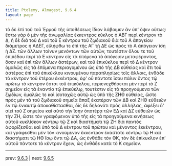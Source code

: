 ```yaml
---
title: Ptolemy, Almagest, 9.6.4
layout: page
---
```


τὸ δὲ ἐπὶ τοῦ τοῦ Ἑρμοῦ τῆς ὑποθέσεως ἴδιον λάβοιμεν ἂν ὑπ' ὄψιν οὕτως: ἔστω γὰρ ὁ μὲν τῆς ἀνωμαλίας ἔκκεντρος κύκλος ὁ ΑΒΓ περὶ κέντρον τὸ Δ, ἡ δὲ διὰ τοῦ Δ καὶ τοῦ Ε κέντρου τοῦ ζῳδιακοῦ διὰ τοῦ Α ἀπογείου διάμετρος ἡ ΑΔΕΓ, εἰλήφθω τε ἐπὶ τῆς ΑΓ τῇ ΔΕ ὡς πρὸς τὸ Α ἀπόγειον ἴση ἡ ΔΖ. τῶν ἄλλων τοίνυν μενόντων τῶν αὐτῶν, τουτέστιν ὅλου τε τοῦ ἐπιπέδου περὶ τὸ Ε κέντρον εἰς τὰ ἑπόμενα τὸ ἀπόγειον μεταφέροντος, ὅσον καὶ ἐπὶ τῶν ἄλλων ἀστέρων, καὶ τοῦ ἐπικύκλου περὶ τὸ Δ κέντρον ὁμαλῶς εἰς τὰ ἑπόμενα περιαγομένου ὡς ὑπὸ τῆς ΔΒ εὐθείας καὶ ἔτι τοῦ ἀστέρος ἐπὶ τοῦ ἐπικύκλου κινουμένου παραπλησίως τοῖς ἄλλοις, ἐνθάδε τὸ κέντρον τοῦ ἑτέρου ἐκκέντρου, ἐφ' οὗ πάντοτε ἴσου πάλιν ὄντος τῷ πρώτῳ τὸ κέντρον ἔσται τοῦ ἐπικύκλου, περιενεχθήσεται μὲν περὶ τὸ Ζ σημεῖον εἰς τὰ ἐναντία τῷ ἐπικύκλῳ, τουτέστιν εἰς τὰ προηγούμενα τῶν ζῳδίων, ὁμαλῶς τε καὶ ἰσοταχῶς αὐτῷ ὡς ὑπὸ τῆς ΖΗΘ εὐθείας, ὥστε πρὸς μὲν τὰ τοῦ ζῳδιακοῦ σημεῖα ἅπαξ ἑκατέραν τῶν ΔΒ καὶ ΖΗΘ εὐθειῶν ἐν τῷ ἐνιαυτῷ ἀποκαθίστασθαι, δὶς δὲ δηλονότι πρὸς ἀλλήλας, ἀφέξει δ' αἰεὶ τοῦ Ζ σημείου καὶ αὐτὸ τὴν ἴσην ὁποτέρᾳ τῶν ΕΔ καὶ ΔΖ εὐθειῶν ὡς τὴν ΖΗ, ὥστε τὸν γραφόμενον ὑπὸ τῆς εἰς τὰ προηγούμενα κινήσεως αὐτοῦ κυκλίσκον κέντρῳ τῷ Ζ καὶ διαστήματι τῷ ΖΗ διὰ παντὸς ἀφορίζεσθαι καὶ ὑπὸ τοῦ Δ κέντρου τοῦ πρώτου καὶ μένοντος ἐκκέντρου, καὶ γράφεσθαι μὲν τὸν κινούμενον ἔκκεντρον ἑκάστοτε κέντρῳ τῷ Η καὶ διαστήματι τῷ ΗΘ ἴσῳ ὄντι τῷ ΔΑ, ὡς ἐνθάδε τὸν ΘΚ, τὸν δὲ ἐπίκυκλον ἐπ' αὐτοῦ πάντοτε τὸ κέντρον ἔχειν, ὡς ἐνθάδε κατὰ τὸ Κ σημεῖον. 

---

prev: [9.6.3](../9.6.3/) | next: [9.6.5](../9.6.5/)

